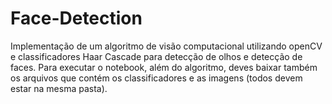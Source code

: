 # Face-Detection
Implementação de um algoritmo de visão computacional utilizando openCV e classificadores Haar Cascade para detecção de olhos e detecção de faces. Para executar o notebook, além do algoritmo, deves baixar também os arquivos que contém os classificadores e as imagens (todos devem estar na mesma pasta).
